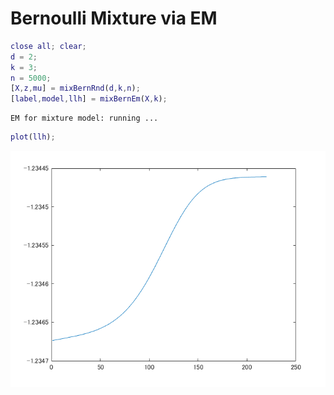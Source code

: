 # Bernoulli Mixture via EM
```matlab
close all; clear;
d = 2;
k = 3;
n = 5000;
[X,z,mu] = mixBernRnd(d,k,n);
[label,model,llh] = mixBernEm(X,k);
```
```
EM for mixture model: running ... 
```
```matlab
plot(llh);
```

![figure_0.png](mixBernEm_demo_images/figure_0.png)

